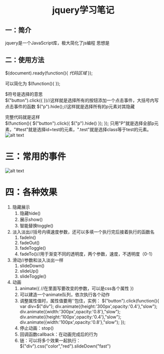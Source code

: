 # <center>jquery学习笔记
## 一：简介
jquery是一个JavaScript库，极大简化了js编程
思想是

## 二：使用方法
$(document).ready(function(){
*代码区域*
});

可以简化为
$(function(){
});

$符号是选择的意思  
$("button").click({
})//这样就是选择所有的按钮添加一个点击事件，大括号内写点击事件的函数
$("p").hide();//这样就是选择所有的p元素对其隐藏

完整代码就是这样  
$(function(){
    $("button").click({
        $("p").hide()
    });
});
只用"P"就是选择全部p元素，"#test"就是选择id=test的元素，".test"就是选择class等于test的元素。
![alt text](image.png)

# 三：常用的事件
![alt text](image-1.png)

# 四：各种效果
1. 隐藏展示
   1. 隐藏hide()
   2. 展示show()
   3. 智能替换toggle()
2. 淡入淡出//括号内填速度参数，还可以多填一个执行完后接着执行的函数名
   1. fadeIn()
   2. fadeOut()
   3. fadeToggle()
   4. fadeTo()//用于渐变不同的透明度，两个参数，速度，不透明度（0-1）
3. 滑动//参数和淡入淡出一样
   1. slideDown()
   2. slideUp()
   3. slideToggle()
4. 动画
   1. animate({
   //在里面写要改变的参数，可以是css各个属性
   })
   2. 可以建造一个animate队列，依次执行各个动作
   3. 调整属性值时，属性值要用''包住，实例：
   $("button").click(function(){
  var div=$("div");
  div.animate({height:'300px',opacity:'0.4'},"slow");
  div.animate({width:'300px',opacity:'0.8'},"slow");
  div.animate({height:'100px',opacity:'0.4'},"slow");
  div.animate({width:'100px',opacity:'0.8'},"slow");
});
   4. 停止动画：stop()
   5. 回调函数callback：在动画完成后的行为
   6. 链：可以将多个效果一起执行：$("div").css("color","red").slideDown("fast")
   
   
